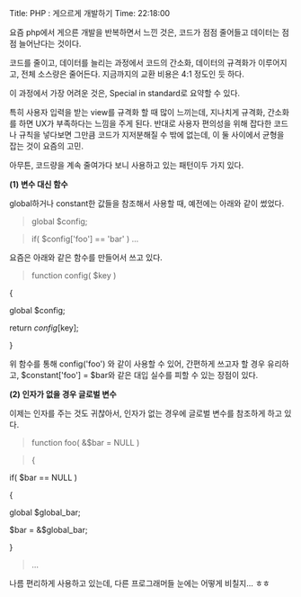 Title: PHP : 게으르게 개발하기
Time: 22:18:00

요즘 php에서 게으른 개발을 반복하면서 느낀 것은, 코드가 점점 줄어들고 데이터는 점점 늘어난다는 것이다.

  
코드를 줄이고, 데이터를 늘리는 과정에서 코드의 간소화, 데이터의 규격화가 이루어지고, 전체 소스량은 줄어든다. 지금까지의 교환 비용은
4:1 정도인 듯 하다.

  
이 과정에서 가장 어려운 것은, Special in standard로 요약할 수 있다.

특히 사용자 입력을 받는 view를 규격화 할 때 많이 느끼는데, 지나치게 규격화, 간소화를 하면 UX가 부족하다는 느낌을 주게 된다.
반대로 사용자 편의성을 위해 잡다한 코드나 규칙을 넣다보면 그만큼 코드가 지저분해질 수 밖에 없는데, 이 둘 사이에서 균형을 잡는 것이
요즘의 고민.

  
  
아무튼, 코드량을 계속 줄여가다 보니 사용하고 있는 패턴이두 가지 있다.

**(1) 변수 대신 함수**

global하거나 constant한 값들을 참조해서 사용할 때, 예전에는 아래와 같이 썼었다.

> global $config;

>

> if( $config['foo'] == 'bar' ) ...

요즘은 아래와 같은 함수를 만들어서 쓰고 있다.

> function config( $key )

{

global $config;

return $config[$key];

}

위 함수를 통해 config('foo') 와 같이 사용할 수 있어, 간편하게 쓰고자 할 경우 유리하고, $constant['foo'] =
$bar와 같은 대입 실수를 피할 수 있는 장점이 있다.

**(2) 인자가 없을 경우 글로벌 변수**

이제는 인자를 주는 것도 귀찮아서, 인자가 없는 경우에 글로벌 변수를 참조하게 하고 있다.

> function foo( &$bar = NULL )

>

> {

if( $bar == NULL )

{

global $global_bar;

$bar = &$global_bar;

}

>

> ...

나름 편리하게 사용하고 있는데, 다른 프로그래머들 눈에는 어떻게 비칠지... ㅎㅎ

